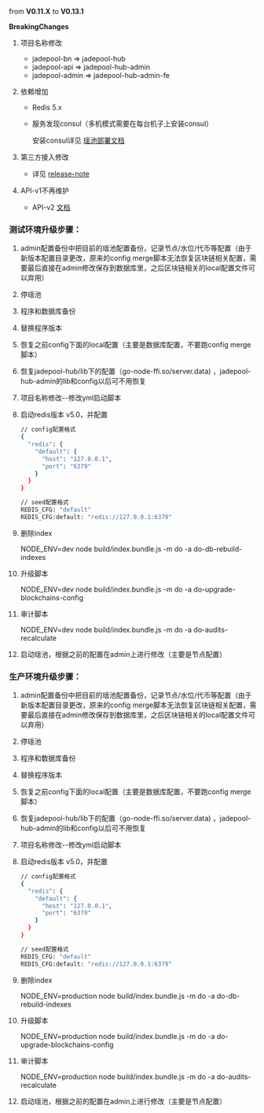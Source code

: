 from **V0.11.X** to **V0.13.1**

**BreakingChanges**

1. 项目名称修改

   - jadepool-bn => jadepool-hub
   - jadepool-api => jadepool-hub-admin
   - jadepool-admin => jadepool-hub-admin-fe

2. 依赖增加

   -  Redis 5.x

   -  服务发现consul（多机模式需要在每台机子上安装consul）

      安装consul详见 [瑶池部署文档](https://github.com/nbltrust/jadepool-doc/blob/master/Chinese/瑶池部署文档.md)
      
3. 第三方接入修改
  
   -  详见 [release-note](https://github.com/nbltrust/jadepool-doc/releases/tag/V0.13.0-alpha.0)
   
4. API-v1不再维护
   -  API-v2 [文档](https://nbltrust.github.io/jadepool-hub-api-docs/#v2-api)

### 测试环境升级步骤：

1. admin配置备份中把目前的瑶池配置备份，记录节点/水位/代币等配置（由于新版本配置目录更改，原来的config merge脚本无法恢复区块链相关配置，需要最后直接在admin修改保存到数据库里，之后区块链相关的local配置文件可以弃用）

2. 停瑶池

3. 程序和数据库备份

4. 替换程序版本

5. 恢复之前config下面的local配置（主要是数据库配置，不要跑config merge脚本）

6. 恢复jadepool-hub/lib下的配置（go-node-ffi.so/server.data) ，jadepool-hub-admin的lib和config以后可不用恢复

7. 项目名称修改--修改yml启动脚本

8. 启动redis版本 v5.0，并配置

   ```bash
   // config配置格式
   {
     "redis": {
       "default": {
         "host": "127.0.0.1",
         "port": "6379"
       }
     }
   }
   
   // seed配置格式
   REDIS_CFG: "default"
   REDIS_CFG:default: "redis://127.0.0.1:6379"
   ```

9. 删除index

   NODE_ENV=dev  node build/index.bundle.js -m do -a do-db-rebuild-indexes

10. 升级脚本

    NODE_ENV=dev  node build/index.bundle.js -m do -a do-upgrade-blockchains-config

11. 审计脚本

    NODE_ENV=dev  node build/index.bundle.js -m do -a do-audits-recalculate

12. 启动瑶池，根据之前的配置在admin上进行修改（主要是节点配置）





### 生产环境升级步骤：

1. admin配置备份中把目前的瑶池配置备份，记录节点/水位/代币等配置（由于新版本配置目录更改，原来的config merge脚本无法恢复区块链相关配置，需要最后直接在admin修改保存到数据库里，之后区块链相关的local配置文件可以弃用）

2. 停瑶池

3. 程序和数据库备份

4. 替换程序版本

5. 恢复之前config下面的local配置（主要是数据库配置，不要跑config merge脚本）

6. 恢复jadepool-hub/lib下的配置（go-node-ffi.so/server.data) ，jadepool-hub-admin的lib和config以后可不用恢复

7. 项目名称修改--修改yml启动脚本

8. 启动redis版本 v5.0，并配置

   ```bash
   // config配置格式
   {
     "redis": {
       "default": {
         "host": "127.0.0.1",
         "port": "6379"
       }
     }
   }
   
   // seed配置格式
   REDIS_CFG: "default"
   REDIS_CFG:default: "redis://127.0.0.1:6379"
   ```

9. 删除index

   NODE_ENV=production node build/index.bundle.js -m do -a do-db-rebuild-indexes

10. 升级脚本

    NODE_ENV=production  node build/index.bundle.js -m do -a do-upgrade-blockchains-config

11. 审计脚本

    NODE_ENV=production  node build/index.bundle.js -m do -a do-audits-recalculate

12. 启动瑶池，根据之前的配置在admin上进行修改（主要是节点配置）



